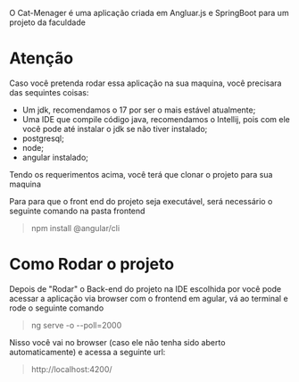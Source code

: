 O Cat-Menager é uma aplicação criada em Angluar.js e SpringBoot para um projeto da faculdade

# Atenção

Caso você pretenda rodar essa aplicação na sua maquina, você precisara das sequintes coisas:
- Um jdk, recomendamos o 17 por ser o mais estável atualmente;
- Uma IDE que compile código java, recomendamos o Intellij, pois com ele você pode até instalar o jdk se não tiver instalado;
- postgresql;
- node;
- angular instalado;

Tendo os requerimentos acima, você terá que clonar o projeto para sua maquina

Para para que o front end do projeto seja executável, será necessário o seguinte comando na pasta frontend
> npm install @angular/cli 


# Como Rodar o projeto
Depois de "Rodar" o Back-end do projeto na IDE escolhida por você pode acessar a aplicação via browser com o frontend em agular, vá ao terminal e rode o seguinte comando
>ng serve -o --poll=2000

Nisso você vai no browser (caso ele não tenha sido aberto automaticamente) e acessa a seguinte url:
> http://localhost:4200/

